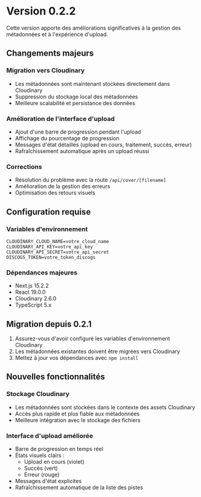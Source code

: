 # Version 0.2.2

Cette version apporte des améliorations significatives à la gestion des métadonnées et à l'expérience d'upload.

## Changements majeurs

### Migration vers Cloudinary

- Les métadonnées sont maintenant stockées directement dans Cloudinary
- Suppression du stockage local des métadonnées
- Meilleure scalabilité et persistance des données

### Amélioration de l'interface d'upload

- Ajout d'une barre de progression pendant l'upload
- Affichage du pourcentage de progression
- Messages d'état détaillés (upload en cours, traitement, succès, erreur)
- Rafraîchissement automatique après un upload réussi

### Corrections

- Résolution du problème avec la route `/api/cover/[filename]`
- Amélioration de la gestion des erreurs
- Optimisation des retours visuels

## Configuration requise

### Variables d'environnement

```env
CLOUDINARY_CLOUD_NAME=votre_cloud_name
CLOUDINARY_API_KEY=votre_api_key
CLOUDINARY_API_SECRET=votre_api_secret
DISCOGS_TOKEN=votre_token_discogs
```

### Dépendances majeures

- Next.js 15.2.2
- React 19.0.0
- Cloudinary 2.6.0
- TypeScript 5.x

## Migration depuis 0.2.1

1. Assurez-vous d'avoir configuré les variables d'environnement Cloudinary
2. Les métadonnées existantes doivent être migrées vers Cloudinary
3. Mettez à jour vos dépendances avec `npm install`

## Nouvelles fonctionnalités

### Stockage Cloudinary

- Les métadonnées sont stockées dans le contexte des assets Cloudinary
- Accès plus rapide et plus fiable aux métadonnées
- Meilleure intégration avec le stockage des fichiers

### Interface d'upload améliorée

- Barre de progression en temps réel
- États visuels clairs :
  - Upload en cours (violet)
  - Succès (vert)
  - Erreur (rouge)
- Messages d'état explicites
- Rafraîchissement automatique de la liste des pistes 